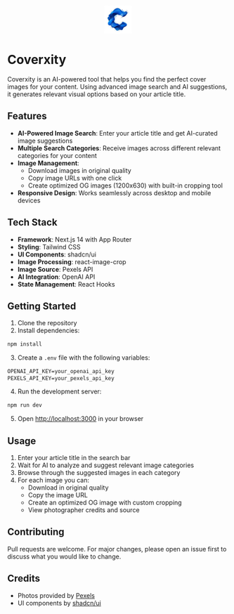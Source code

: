 <p align="center">
  <img src="app/icon.png" alt="Coverxity Icon" width="64" height="64" />
</p>

# Coverxity

Coverxity is an AI-powered tool that helps you find the perfect cover images for your content. Using advanced image search and AI suggestions, it generates relevant visual options based on your article title.

## Features

- **AI-Powered Image Search**: Enter your article title and get AI-curated image suggestions
- **Multiple Search Categories**: Receive images across different relevant categories for your content
- **Image Management**:
  - Download images in original quality
  - Copy image URLs with one click
  - Create optimized OG images (1200x630) with built-in cropping tool
- **Responsive Design**: Works seamlessly across desktop and mobile devices

## Tech Stack

- **Framework**: Next.js 14 with App Router
- **Styling**: Tailwind CSS
- **UI Components**: shadcn/ui
- **Image Processing**: react-image-crop
- **Image Source**: Pexels API
- **AI Integration**: OpenAI API
- **State Management**: React Hooks

## Getting Started

1. Clone the repository
2. Install dependencies:

```bash
npm install
```

3. Create a `.env` file with the following variables:

```
OPENAI_API_KEY=your_openai_api_key
PEXELS_API_KEY=your_pexels_api_key
```

4. Run the development server:

```bash
npm run dev
```

5. Open [http://localhost:3000](http://localhost:3000) in your browser

## Usage

1. Enter your article title in the search bar
2. Wait for AI to analyze and suggest relevant image categories
3. Browse through the suggested images in each category
4. For each image you can:
   - Download in original quality
   - Copy the image URL
   - Create an optimized OG image with custom cropping
   - View photographer credits and source

## Contributing

Pull requests are welcome. For major changes, please open an issue first to discuss what you would like to change.

## Credits

- Photos provided by [Pexels](https://www.pexels.com)
- UI components by [shadcn/ui](https://ui.shadcn.com)
